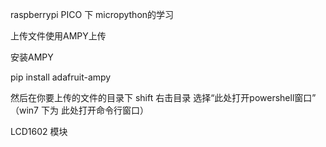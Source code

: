 raspberrypi PICO 下 micropython的学习


上传文件使用AMPY上传

安装AMPY

pip install adafruit-ampy 

然后在你要上传的文件的目录下 shift 右击目录 选择“此处打开powershell窗口” （win7 下为 此处打开命令行窗口）


LCD1602 模块